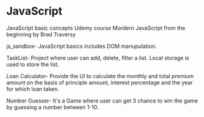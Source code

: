 # JavaScript
JavaScript basic concepts
Udemy course Mordern JavaScript from the beginning by Brad Traversy

js_sandbox- JavaScript basics includes DOM manupulation.

TaskList- Project where user can add, delete, filter a list. Local storage is used to store the list.

Loan Calculator- Provide the UI to calculate the monthly and total premium amount on the basis of principle amount, interest percentage and the year for which loan taken.

Number Guesser- It's a Game where user can get 3 chance to win the game by guessing a number between 1-10.
